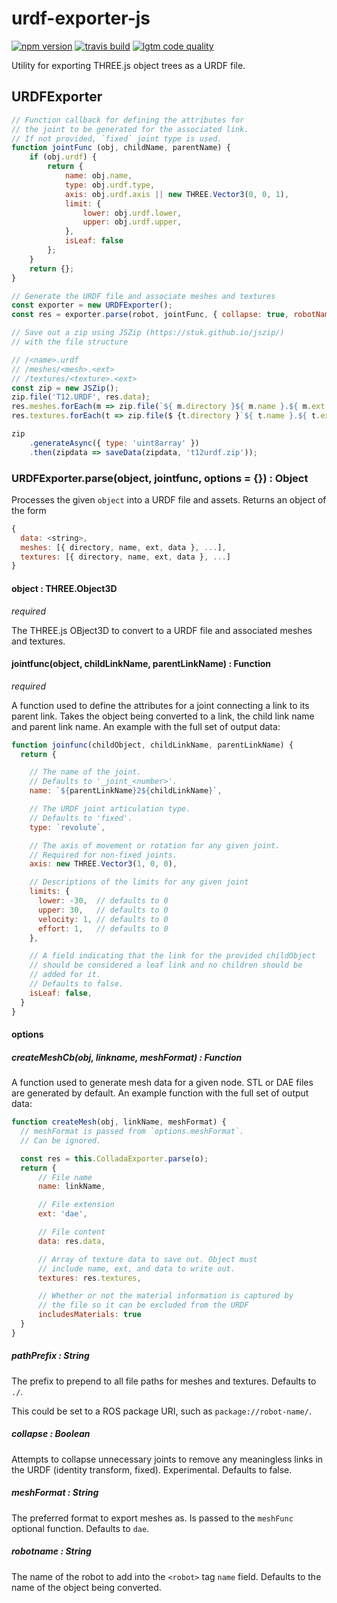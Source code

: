 # urdf-exporter-js

[![npm version](https://img.shields.io/npm/v/urdf-exporter.svg?style=flat-square)](https://www.npmjs.com/package/urdf-exporter)
[![travis build](https://img.shields.io/travis/gkjohnson/urdf-exporter-js.svg?style=flat-square)](https://travis-ci.org/gkjohnson/urdf-exporter-js)
[![lgtm code quality](https://img.shields.io/lgtm/grade/javascript/g/gkjohnson/urdf-exporter-js.svg?style=flat-square&label=code-quality)](https://lgtm.com/projects/g/gkjohnson/urdf-exporter-js/)

Utility for exporting THREE.js object trees as a URDF file.

## URDFExporter
```js
// Function callback for defining the attributes for
// the joint to be generated for the associated link.
// If not provided, `fixed` joint type is used.
function jointFunc (obj, childName, parentName) {
    if (obj.urdf) {
        return {
            name: obj.name,
            type: obj.urdf.type,
            axis: obj.urdf.axis || new THREE.Vector3(0, 0, 1),
            limit: {
                lower: obj.urdf.lower,
                upper: obj.urdf.upper,
            },
            isLeaf: false
        };
    }
    return {};
}

// Generate the URDF file and associate meshes and textures
const exporter = new URDFExporter();
const res = exporter.parse(robot, jointFunc, { collapse: true, robotName: 'T12' });

// Save out a zip using JSZip (https://stuk.github.io/jszip/)
// with the file structure

// /<name>.urdf
// /meshes/<mesh>.<ext>
// /textures/<texture>.<ext>
const zip = new JSZip();
zip.file('T12.URDF', res.data);
res.meshes.forEach(m => zip.file(`${ m.directory }${ m.name }.${ m.ext }`, m.data));
res.textures.forEach(t => zip.file($ {t.directory }`${ t.name }.${ t.ext }`, m.data));

zip
    .generateAsync({ type: 'uint8array' })
    .then(zipdata => saveData(zipdata, 't12urdf.zip'));
```

### URDFExporter.parse(object, jointfunc, options = {}) : Object

Processes the given `object` into a URDF file and assets. Returns an object of the form
```js
{
  data: <string>,
  meshes: [{ directory, name, ext, data }, ...],
  textures: [{ directory, name, ext, data }, ...]
}
```

#### object : THREE.Object3D
_required_

The THREE.js OBject3D to convert to a URDF file and associated meshes and textures.

#### jointfunc(object, childLinkName, parentLinkName) : Function
_required_

A function used to define the attributes for a joint connecting a link to its parent link. Takes the object being converted to a link, the child link name and parent link name. An example with the full set of output data:

```js
function joinfunc(childObject, childLinkName, parentLinkName) {
  return {

    // The name of the joint.
    // Defaults to '_joint_<number>'.
    name: `${parentLinkName}2${childLinkName}`,

    // The URDF joint articulation type.
    // Defaults to 'fixed'.
    type: `revolute`,

    // The axis of movement or rotation for any given joint.
    // Required for non-fixed joints.
    axis: new THREE.Vector3(1, 0, 0),

    // Descriptions of the limits for any given joint
    limits: {
      lower: -30,  // defaults to 0
      upper: 30,   // defaults to 0
      velocity: 1, // defaults to 0
      effort: 1,   // defaults to 0
    },

    // A field indicating that the link for the provided childObject
    // should be considered a leaf link and no children should be
    // added for it.
    // Defaults to false.
    isLeaf: false,
  }
}
```

#### options
##### createMeshCb(obj, linkname, meshFormat) : Function

A function used to generate mesh data for a given node. STL or DAE files are generated by default. An example function with the full set of output data:
```js
function createMesh(obj, linkName, meshFormat) {
  // meshFormat is passed from `options.meshFormat`.
  // Can be ignored.

  const res = this.ColladaExporter.parse(o);
  return {
      // File name
      name: linkName,

      // File extension
      ext: 'dae',

      // File content
      data: res.data,

      // Array of texture data to save out. Object must
      // include name, ext, and data to write out.
      textures: res.textures,

      // Whether or not the material information is captured by
      // the file so it can be excluded from the URDF
      includesMaterials: true
  }
}
```

##### pathPrefix : String

The prefix to prepend to all file paths for meshes and textures. Defaults to `./`.

This could be set to a ROS package URI, such as `package://robot-name/`.

##### collapse : Boolean

Attempts to collapse unnecessary joints to remove any meaningless links in the URDF (identity transform, fixed). Experimental. Defaults to false.

##### meshFormat : String

The preferred format to export meshes as. Is passed to the `meshFunc` optional function. Defaults to `dae`.

##### robotname : String

The name of the robot to add into the `<robot>` tag `name` field. Defaults to the name of the object being converted.

